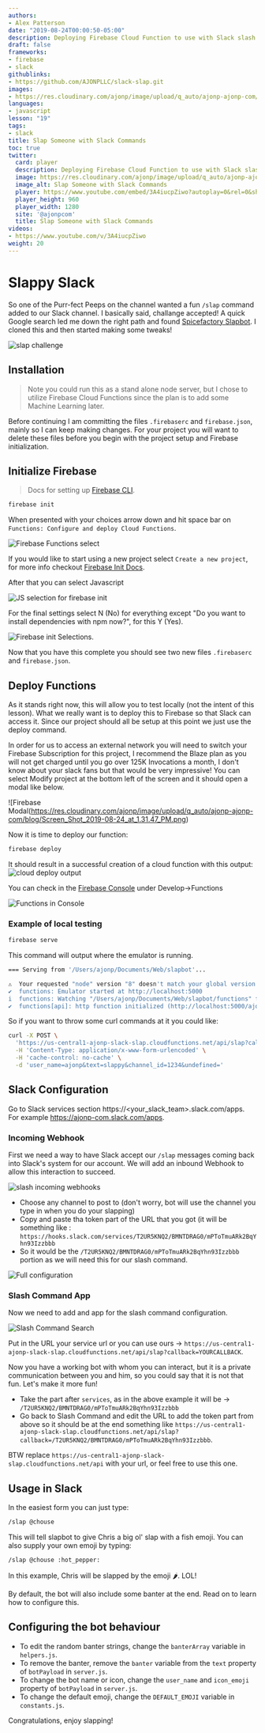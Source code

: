 ```yaml
---
authors:
- Alex Patterson
date: "2019-08-24T00:00:50-05:00"
description: Deploying Firebase Cloud Function to use with Slack slash commands. Sending someone a /slap!
draft: false
frameworks:
- firebase
- slack
githublinks:
- https://github.com/AJONPLLC/slack-slap.git
images:
- https://res.cloudinary.com/ajonp/image/upload/q_auto/ajonp-ajonp-com/19-slack-slash-command-slap/Slack_Slash_Command_Slap.png
languages:
- javascript
lesson: "19"
tags:
- slack
title: Slap Someone with Slack Commands
toc: true
twitter:
  card: player
  description: Deploying Firebase Cloud Function to use with Slack slash commands. Sending someone a /slap!
  image: https://res.cloudinary.com/ajonp/image/upload/q_auto/ajonp-ajonp-com/19-slack-slash-command-slap/Slack_Slash_Command_Slap.png
  image_alt: Slap Someone with Slack Commands
  player: https://www.youtube.com/embed/3A4iucpZiwo?autoplay=0&rel=0&showinfo=0&modestbranding=1
  player_height: 960
  player_width: 1280
  site: '@ajonpcom'
  title: Slap Someone with Slack Commands
videos:
- https://www.youtube.com/v/3A4iucpZiwo
weight: 20
---
```


# Slappy Slack

So one of the Purr-fect Peeps on the channel wanted a fun `/slap` command added to our Slack channel. I basically said, challange accepted!
A quick Google search led me down the right path and found [Spicefactory Slapbot](https://spicefactory.co/blog/2015/12/09/slapbot-for-slack-good-old-slap-available-again/). I cloned this and then started making some tweaks!

![slap challenge](https://res.cloudinary.com/ajonp/image/upload/q_auto/ajonp-ajonp-com/blog/Screen_Shot_2019-08-24_at_12.08.04_PM.png)

## Installation

> Note you could run this as a stand alone node server, but I chose to utilize Firebase Cloud Functions since the plan is to add some Machine Learning later.

Before continuing I am committing the files `.firebaserc` and `firebase.json`, mainly so I can keep making changes. For your project you will want to delete these files before you begin with the project setup and Firebase initialization.

## Initialize Firebase

> Docs for setting up [Firebase CLI](https://firebase.google.com/docs/cli).

```sh
firebase init
```

When presented with your choices arrow down and hit space bar on `Functions: Configure and deploy Cloud Functions`.

![Firebase Functions select](https://res.cloudinary.com/ajonp/image/upload/q_auto/ajonp-ajonp-com/blog/Screen_Shot_2019-08-24_at_12.26.04_PM.png)

If you would like to start using a new project select `Create a new project`, for more info checkout [Firebase Init Docs](https://firebase.google.com/docs/cli).

After that you can select Javascript

![JS selection for firebase init](https://res.cloudinary.com/ajonp/image/upload/q_auto/ajonp-ajonp-com/blog/Screen_Shot_2019-08-24_at_12.26.20_PM.png)

For the final settings select N (No) for everything except "Do you want to install dependencies with npm now?", for this Y (Yes).

![Firebase init Selections](https://res.cloudinary.com/ajonp/image/upload/q_auto/ajonp-ajonp-com/blog/Screen_Shot_2019-08-24_at_12.27.07_PM.png).

Now that you have this complete you should see two new files `.firebaserc` and `firebase.json`.

## Deploy Functions

As it stands right now, this will allow you to test locally (not the intent of this lesson).
What we really want is to deploy this to Firebase so that Slack can access it. Since our project should all be setup at this point we just use the deploy command.

In order for us to access an external network you will need to switch your Firebase Subscription for this project, I recommend the Blaze plan as you will not get charged until you go over 125K Invocations a month, I don't know about your slack fans but that would be very impressive! You can select Modify project at the bottom left of the screen and it should open a modal like below.

![Firebase Modal(https://res.cloudinary.com/ajonp/image/upload/q_auto/ajonp-ajonp-com/blog/Screen_Shot_2019-08-24_at_1.31.47_PM.png)

Now it is time to deploy our function:

```sh
firebase deploy
```

It should result in a successful creation of a cloud function with this output:
![cloud deploy output](https://res.cloudinary.com/ajonp/image/upload/q_auto/ajonp-ajonp-com/blog/Screen_Shot_2019-08-24_at_1.24.11_PM.png)

You can check in the [Firebase Console](https://console.firebase.com/) under Develop->Functions

![Functions in Console](https://res.cloudinary.com/ajonp/image/upload/q_auto/ajonp-ajonp-com/blog/Screen_Shot_2019-08-24_at_1.28.22_PM.png)

### Example of local testing

```sh
firebase serve
```

This command will output where the emulator is running.

```sh
=== Serving from '/Users/ajonp/Documents/Web/slapbot'...

⚠  Your requested "node" version "8" doesn't match your global version "10"
✔  functions: Emulator started at http://localhost:5000
i  functions: Watching "/Users/ajonp/Documents/Web/slapbot/functions" for Cloud Functions...
✔  functions[api]: http function initialized (http://localhost:5000/ajonp-slack-slap/us-central1/api).
```

So if you want to throw some curl commands at it you could like:

```sh
curl -X POST \
  'https://us-central1-ajonp-slack-slap.cloudfunctions.net/api/slap?callback=YOURCALLBACK' \
  -H 'Content-Type: application/x-www-form-urlencoded' \
  -H 'cache-control: no-cache' \
  -d 'user_name=ajonp&text=slappy&channel_id=1234&undefined='
```

## Slack Configuration

Go to Slack services section https://<your_slack_team>.slack.com/apps. For example https://ajonp-com.slack.com/apps.

### Incoming Webhook

First we need a way to have Slack accept our `/slap` messages coming back into Slack's system for our account. We will add an inbound Webhook to allow this interaction to succeed.

![slash incoming webhooks](https://res.cloudinary.com/ajonp/image/upload/q_auto/ajonp-ajonp-com/blog/Screen_Shot_2019-08-24_at_1.37.36_PM.png)

- Choose any channel to post to (don't worry, bot will use the channel you type in when you do your slapping)
- Copy and paste tha token part of the URL that you got (it will be something like : `https://hooks.slack.com/services/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`
- So it would be the `/T2UR5KNQ2/BMNTDRAG0/mPToTmuARk2BqYhn93Izzbbb` portion as we will need this for our slash command.

![Full configuration](https://res.cloudinary.com/ajonp/image/upload/q_auto/ajonp-ajonp-com/blog/Screen_Shot_2019-08-24_at_1.41.05_PM.png)

### Slash Command App

Now we need to add and app for the slash command configuration.

![Slash Command Search](https://res.cloudinary.com/ajonp/image/upload/q_auto/ajonp-ajonp-com/blog/Screen_Shot_2019-08-24_at_12.49.28_PM.png)



Put in the URL your service url or you can use ours -> `https://us-central1-ajonp-slack-slap.cloudfunctions.net/api/slap?callback=YOURCALLBACK`.

Now you have a working bot with whom you can interact, but it is a private communication between you and him, so you could say that it is not that fun. Let's make it more fun!

- Take the part after `services`, as in the above example it will be -> `/T2UR5KNQ2/BMNTDRAG0/mPToTmuARk2BqYhn93Izzbbb`
- Go back to Slash Command and edit the URL to add the token part from above so it should be at the end something like `https://us-central1-ajonp-slack-slap.cloudfunctions.net/api/slap?callback=/T2UR5KNQ2/BMNTDRAG0/mPToTmuARk2BqYhn93Izzbbb`.

BTW replace `https://us-central1-ajonp-slack-slap.cloudfunctions.net/api` with your url, or feel free to use this one.

## Usage in Slack

In the easiest form you can just type:

```sh
/slap @chouse
```

This will tell slapbot to give Chris a big ol' slap with a fish emoji. You can also supply your own emoji by typing:

```sh
/slap @chouse :hot_pepper:
```

In this example, Chris will be slapped by the emoji 🌶. LOL!

By default, the bot will also include some banter at the end. Read on to learn how to configure this.

## Configuring the bot behaviour

- To edit the random banter strings, change the `banterArray` variable in `helpers.js`.
- To remove the banter, remove the `banter` variable from the `text` property of `botPayload` in `server.js`.
- To change the bot name or icon, change the `user_name` and `icon_emoji` property of `botPayload` in `server.js`.
- To change the default emoji, change the `DEFAULT_EMOJI` variable in `constants.js`.

Congratulations, enjoy slapping!
